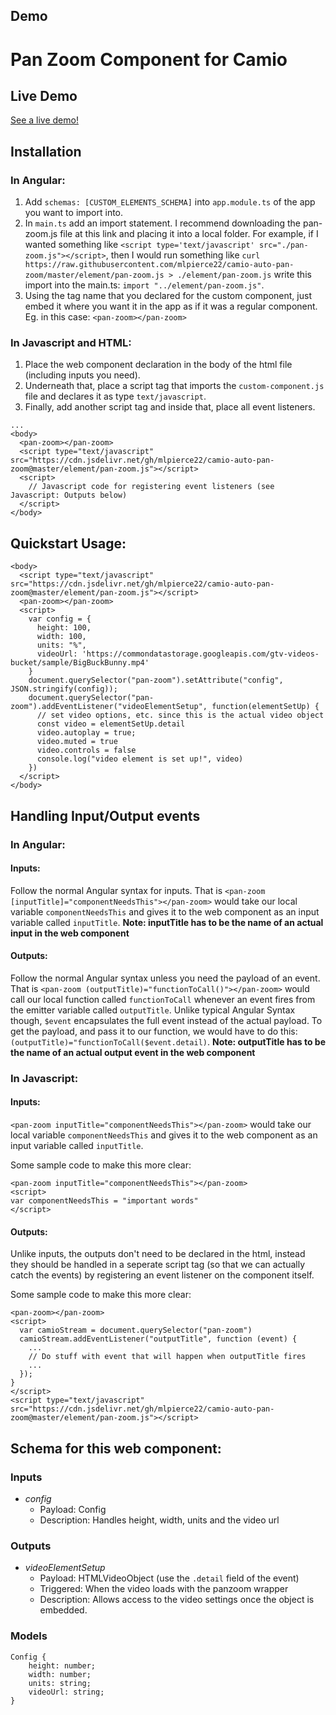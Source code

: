 ## Demo


# Pan Zoom Component for Camio
## Live Demo

[See a live demo!](https://mlpierce22.github.io/camio-auto-pan-zoom/)

## Installation
### In Angular:
1. Add `schemas: [CUSTOM_ELEMENTS_SCHEMA]` into `app.module.ts` of the app you want to import into.
2. In `main.ts` add an import statement. I recommend downloading the pan-zoom.js file at this link and placing it into a local folder. For example, if I wanted something like `<script type='text/javascript' src="./pan-zoom.js"></script>`, then I would run something like `curl https://raw.githubusercontent.com/mlpierce22/camio-auto-pan-zoom/master/element/pan-zoom.js > ./element/pan-zoom.js` write this import into the main.ts: `import "../element/pan-zoom.js"`.
3. Using the tag name that you declared for the custom component, just embed it where you want it in the app as if it was a regular component. Eg. in this case: `<pan-zoom></pan-zoom>`

### In Javascript and HTML:
1. Place the web component declaration in the body of the html file (including inputs you need).
2. Underneath that, place a script tag that imports the `custom-component.js` file and declares it as type `text/javascript`.
3. Finally, add another script tag and inside that, place all event listeners.

```
...
<body>
  <pan-zoom></pan-zoom>
  <script type="text/javascript" src="https://cdn.jsdelivr.net/gh/mlpierce22/camio-auto-pan-zoom@master/element/pan-zoom.js"></script>
  <script>
    // Javascript code for registering event listeners (see Javascript: Outputs below)
  </script>
</body>
```
## Quickstart Usage:
```
<body>
  <script type="text/javascript" src="https://cdn.jsdelivr.net/gh/mlpierce22/camio-auto-pan-zoom@master/element/pan-zoom.js"></script>
  <pan-zoom></pan-zoom>
  <script>
    var config = {
      height: 100,
      width: 100,
      units: "%",
      videoUrl: 'https://commondatastorage.googleapis.com/gtv-videos-bucket/sample/BigBuckBunny.mp4'
    }
    document.querySelector("pan-zoom").setAttribute("config", JSON.stringify(config));
    document.querySelector("pan-zoom").addEventListener("videoElementSetup", function(elementSetUp) {
      // set video options, etc. since this is the actual video object
      const video = elementSetUp.detail
      video.autoplay = true;
      video.muted = true
      video.controls = false
      console.log("video element is set up!", video)
    })
  </script>
</body>
```

## Handling Input/Output events
### In Angular:
#### Inputs:
Follow the normal Angular syntax for inputs. That is `<pan-zoom [inputTitle]="componentNeedsThis"></pan-zoom>` would take our local variable `componentNeedsThis` and gives it to the web component as an input variable called `inputTitle`. **Note: inputTitle has to be the name of an actual input in the web component**

#### Outputs:
Follow the normal Angular syntax unless you need the payload of an event. That is `<pan-zoom (outputTitle)="functionToCall()"></pan-zoom>` would call our local function called `functionToCall` whenever an event fires from the emitter variable called `outputTitle`. Unlike typical Angular Syntax though, `$event` encapsulates the full event instead of the actual payload. To get the payload, and pass it to our function, we would have to do this: `(outputTitle)="functionToCall($event.detail)`. **Note: outputTitle has to be the name of an actual output event in the web component**

### In Javascript:
#### Inputs:
`<pan-zoom inputTitle="componentNeedsThis"></pan-zoom>` would take our local variable `componentNeedsThis` and gives it to the web component as an input variable called `inputTitle`.

Some sample code to make this more clear:
```
<pan-zoom inputTitle="componentNeedsThis"></pan-zoom>
<script>
var componentNeedsThis = "important words"
</script>
```

#### Outputs:
Unlike inputs, the outputs don't need to be declared in the html, instead they should be handled in a seperate script tag (so that we can actually catch the events) by registering an event listener on the component itself.

Some sample code to make this more clear:
```
<pan-zoom></pan-zoom>
<script>
  var camioStream = document.querySelector("pan-zoom")
  camioStream.addEventListener("outputTitle", function (event) {
    ...
    // Do stuff with event that will happen when outputTitle fires
    ...
  });
}
</script>
<script type="text/javascript" src="https://cdn.jsdelivr.net/gh/mlpierce22/camio-auto-pan-zoom@master/element/pan-zoom.js"></script>
```

## Schema for this web component:
### Inputs
- *config*
  - Payload: Config
  - Description: Handles height, width, units and the video url

### Outputs
- *videoElementSetup*
  - Payload: HTMLVideoObject (use the `.detail` field of the event)
  - Triggered: When the video loads with the panzoom wrapper
  - Description: Allows access to the video settings once the object is embedded.

### Models
```
Config {
    height: number;
    width: number;
    units: string;
    videoUrl: string;
}
```